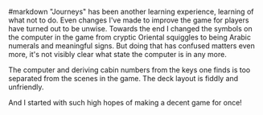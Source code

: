 #markdown
"Journeys" has been another learning experience, learning of
what not to do.  Even changes I've made to improve the
game for players have turned out to be unwise.  Towards the
end I changed the symbols on the computer in the game from cryptic
Oriental squiggles to being Arabic numerals and meaningful
signs.  But doing that has confused matters even more, it's
not visibly clear what state the computer is in any more.

The computer and deriving cabin numbers from the keys one
finds is too separated from the scenes in the game.  The deck
layout is fiddly and unfriendly.

And I started with such high hopes of making a decent game
for once!
